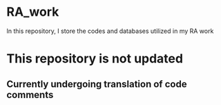 # RA_work
In this repository, I store the codes and databases utilized in my RA work

# **This repository is not updated**
## **Currently undergoing translation of code comments**


